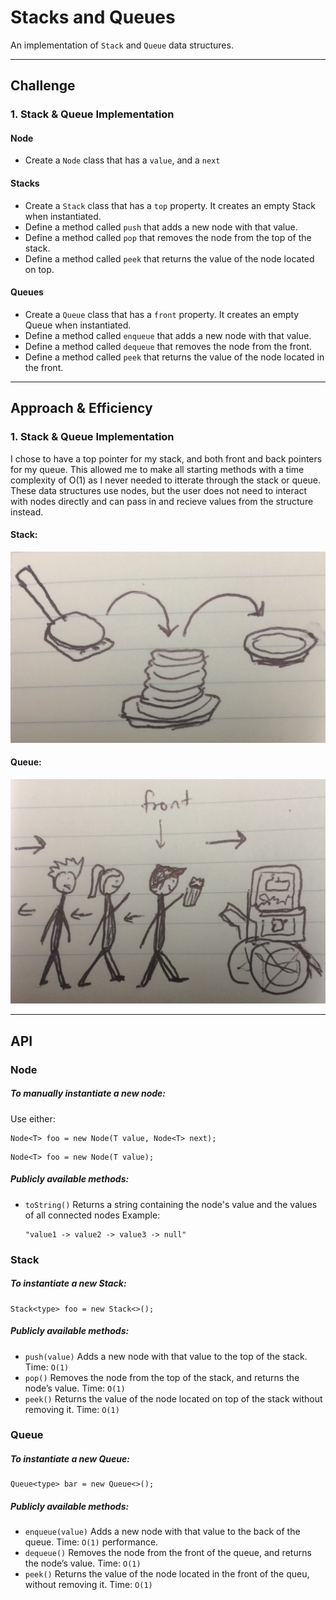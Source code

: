 # Stacks and Queues
An implementation of `Stack` and `Queue` data structures.

----------
## Challenge
### 1. Stack & Queue Implementation
#### Node
* Create a `Node` class that has a `value`, and a `next`
#### Stacks
* Create a `Stack` class that has a `top` property. It creates an empty Stack when instantiated.
* Define a method called `push` that adds a new node with that value.
* Define a method called `pop` that removes the node from the top of the stack.
* Define a method called `peek` that returns the value of the node located on top.
#### Queues
* Create a `Queue` class that has a `front` property. It creates an empty Queue when instantiated.
* Define a method called `enqueue` that adds a new node with that value.
* Define a method called `dequeue` that removes the node from the front.
* Define a method called `peek` that returns the value of the node located in the front.

----------
## Approach & Efficiency
### 1. Stack & Queue Implementation
I chose to have a top pointer for my stack, and both front and back pointers for my queue. This allowed me to make all starting methods with a time complexity of O(1) as I never needed to itterate through the stack or queue. These data structures use nodes, but the user does not need to interact with nodes directly and can pass in and recieve values from the structure instead.
#### Stack:
![Stack Illustration](/assets/stackIllustration.png)
#### Queue:
![Queue Illustration](/assets/queueIllustration.png)


----------
## API
### Node
##### To manually instantiate a new node:
Use either:
```
Node<T> foo = new Node(T value, Node<T> next);
```
```
Node<T> foo = new Node(T value);
```
##### Publicly available methods:
* `toString()`
  Returns a string containing the node's value and the values of all connected nodes
  Example:
  ```
  "value1 -> value2 -> value3 -> null"
  ```

### Stack
##### To instantiate a new Stack:
```
Stack<type> foo = new Stack<>();
```
##### Publicly available methods:
* `push(value)`
  Adds a new node with that value to the top of the stack. Time: `O(1)`
* `pop()`
  Removes the node from the top of the stack, and returns the node’s value. Time: `O(1)`
* `peek()`
  Returns the value of the node located on top of the stack without removing it. Time: `O(1)`

### Queue
##### To instantiate a new Queue:
```
Queue<type> bar = new Queue<>();
```
##### Publicly available methods:
* `enqueue(value)`
  Adds a new node with that value to the back of the queue. Time: `O(1)` performance.
* `dequeue()`
  Removes the node from the front of the queue, and returns the node’s value. Time: `O(1)`
* `peek()`
  Returns the value of the node located in the front of the queu, without removing it. Time: `O(1)`
